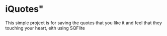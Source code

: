 # iQuotes"
This simple project is for saving the quotes that you like it and feel that they touching your heart, eith using SQFlite 
